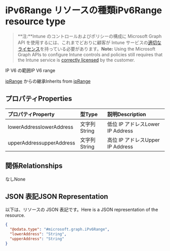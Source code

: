 # <a name="ipv6range-resource-type"></a><span data-ttu-id="58465-101">iPv6Range リソースの種類</span><span class="sxs-lookup"><span data-stu-id="58465-101">iPv6Range resource type</span></span>

> <span data-ttu-id="58465-102">**注:**Intune のコントロールおよびポリシーの構成に Microsoft Graph API を使用するには、これまでどおりに顧客が Intune サービスの[適切なライセンス](https://go.microsoft.com/fwlink/?linkid=839381)を持っている必要があります。</span><span class="sxs-lookup"><span data-stu-id="58465-102">**Note:** Using the Microsoft Graph APIs to configure Intune controls and policies still requires that the Intune service is [correctly licensed](https://go.microsoft.com/fwlink/?linkid=839381) by the customer.</span></span>

<span data-ttu-id="58465-103">IP V6 の範囲</span><span class="sxs-lookup"><span data-stu-id="58465-103">IP V6 range</span></span>

<span data-ttu-id="58465-104">[ipRange](../resources/intune_mam_iprange.md) からの継承</span><span class="sxs-lookup"><span data-stu-id="58465-104">Inherits from [ipRange](../resources/intune_mam_iprange.md)</span></span>

## <a name="properties"></a><span data-ttu-id="58465-105">プロパティ</span><span class="sxs-lookup"><span data-stu-id="58465-105">Properties</span></span>
|<span data-ttu-id="58465-106">プロパティ</span><span class="sxs-lookup"><span data-stu-id="58465-106">Property</span></span>|<span data-ttu-id="58465-107">型</span><span class="sxs-lookup"><span data-stu-id="58465-107">Type</span></span>|<span data-ttu-id="58465-108">説明</span><span class="sxs-lookup"><span data-stu-id="58465-108">Description</span></span>|
|:---|:---|:---|
|<span data-ttu-id="58465-109">lowerAddress</span><span class="sxs-lookup"><span data-stu-id="58465-109">lowerAddress</span></span>|<span data-ttu-id="58465-110">文字列</span><span class="sxs-lookup"><span data-stu-id="58465-110">String</span></span>|<span data-ttu-id="58465-111">低位 IP アドレス</span><span class="sxs-lookup"><span data-stu-id="58465-111">Lower IP Address</span></span>|
|<span data-ttu-id="58465-112">upperAddress</span><span class="sxs-lookup"><span data-stu-id="58465-112">upperAddress</span></span>|<span data-ttu-id="58465-113">文字列</span><span class="sxs-lookup"><span data-stu-id="58465-113">String</span></span>|<span data-ttu-id="58465-114">高位 IP アドレス</span><span class="sxs-lookup"><span data-stu-id="58465-114">Upper IP Address</span></span>|

## <a name="relationships"></a><span data-ttu-id="58465-115">関係</span><span class="sxs-lookup"><span data-stu-id="58465-115">Relationships</span></span>
<span data-ttu-id="58465-116">なし</span><span class="sxs-lookup"><span data-stu-id="58465-116">None</span></span>
## <a name="json-representation"></a><span data-ttu-id="58465-117">JSON 表記</span><span class="sxs-lookup"><span data-stu-id="58465-117">JSON Representation</span></span>
<span data-ttu-id="58465-118">以下は、リソースの JSON 表記です。</span><span class="sxs-lookup"><span data-stu-id="58465-118">Here is a JSON representation of the resource.</span></span>
<!-- {
  "blockType": "resource",
  "keyProperty": "id",
  "@odata.type": "microsoft.graph.iPv6Range"
}
-->
``` json
{
  "@odata.type": "#microsoft.graph.iPv6Range",
  "lowerAddress": "String",
  "upperAddress": "String"
}
```



